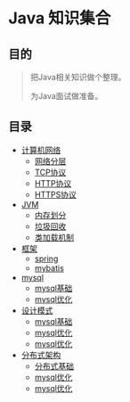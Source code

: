 # Java 知识集合

## 目的

> 把Java相关知识做个整理。
>
> 为Java面试做准备。

## 目录

* [计算机网络](/network/network.md)
    * [网络分层](/network/network_split.md)
    * [TCP协议](/network/tcp.md)
    * [HTTP协议](/network/http.md)
    * [HTTPS协议](/network/https.md)
 * [JVM](/jvm/jvm.md)
     * [内存划分](/jvm/memory_split.md)
     * [垃圾回收](/jvm/)
     * [类加载机制](/jvm/)
 * [框架](/framework/)
     * [spring](/framework/)
     * [mybatis](/jvm/)
 * [mysql](/mysql)
     * [mysql基础](/mysql)
     * [mysql优化](/mysql)
 * [设计模式](/design/)
     * [mysql基础](/design/)
     * [mysql优化](/design/)
     * [mysql优化](/design/)
 * [分布式架构](/jvm/jvm.md)
     * [分布式基础](/jvm/memory_split.md)
     * [mysql优化](#垃圾回收)
     * [mysql优化](#垃圾回收)
    